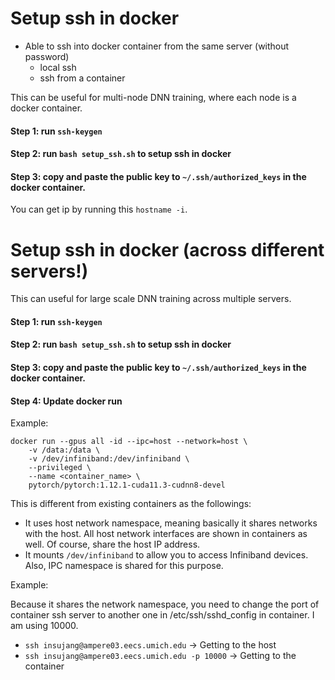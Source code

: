 # Setup ssh in docker
- Able to ssh into docker container from the same server (without password)
    - local ssh
    - ssh from a container

This can be useful for multi-node DNN training, where each node is a docker container.

#### Step 1: run `ssh-keygen`

#### Step 2: run `bash setup_ssh.sh` to setup ssh in docker

#### Step 3: copy and paste the public key to `~/.ssh/authorized_keys` in the docker container. 

You can get ip by running this `hostname -i`. 

# Setup ssh in docker (across different servers!)

This can useful for large scale DNN training across multiple servers. 

#### Step 1: run `ssh-keygen`

#### Step 2: run `bash setup_ssh.sh` to setup ssh in docker

#### Step 3: copy and paste the public key to `~/.ssh/authorized_keys` in the docker container.

#### Step 4: Update docker run

Example: 
```
docker run --gpus all -id --ipc=host --network=host \
    -v /data:/data \
    -v /dev/infiniband:/dev/infiniband \
    --privileged \
    --name <container_name> \
    pytorch/pytorch:1.12.1-cuda11.3-cudnn8-devel
```

This is different from existing containers as the followings:
- It uses host network namespace, meaning basically it shares networks with the host. All host network interfaces are shown in containers as well. Of course, share the host IP address.
- It mounts `/dev/infiniband` to allow you to access Infiniband devices. Also, IPC namespace is shared for this purpose.

Example: 

Because it shares the network namespace, you need to change the port of container ssh server to another one in /etc/ssh/sshd_config in container. I am using 10000. 
- `ssh insujang@ampere03.eecs.umich.edu` -> Getting to the host
- `ssh insujang@ampere03.eecs.umich.edu -p 10000` -> Getting to the container